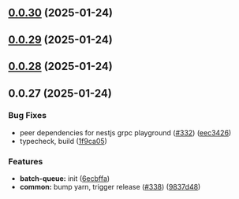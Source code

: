 

## [0.0.30](https://github.com/atls/nestjs/compare/@atls/nestjs-grpc-playground@0.0.29...@atls/nestjs-grpc-playground@0.0.30) (2025-01-24)






## [0.0.29](https://github.com/atls/nestjs/compare/@atls/nestjs-grpc-playground@0.0.28...@atls/nestjs-grpc-playground@0.0.29) (2025-01-24)






## [0.0.28](https://github.com/atls/nestjs/compare/@atls/nestjs-grpc-playground@0.0.27...@atls/nestjs-grpc-playground@0.0.28) (2025-01-24)






## 0.0.27 (2025-01-24)


### Bug Fixes


* peer dependencies for nestjs grpc playground ([#332](https://github.com/atls/nestjs/issues/332)) ([eec3426](https://github.com/atls/nestjs/commit/eec342624f13af990f9e39d233ccc0dd2f83098e))
* typecheck, build ([1f9ca05](https://github.com/atls/nestjs/commit/1f9ca0533705c5977ccbfd152a59f545d3f01f1c))

### Features


* **batch-queue:** init ([6ecbffa](https://github.com/atls/nestjs/commit/6ecbffa3fc54f9bb33ac1ae57b274772b99c8e9d))
* **common:** bump yarn, trigger release ([#338](https://github.com/atls/nestjs/issues/338)) ([9837d48](https://github.com/atls/nestjs/commit/9837d482f75928a3ac132d0306ab6de04d8a04b9))


